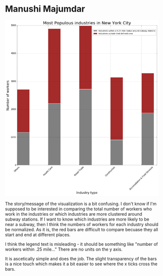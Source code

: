 # Manushi Majumdar

![Alt text](mam1612.png)

The story/message of the visualization is a bit confusing.  I don't know if I'm supposed to be interested in comparing the total number of workers who work in the industries or which industries are more clustered around subway stations.  If I want to know which industries are more likely to be near a subway, then I think the numbers of workers for each industry should be normalized.  As it is, the red bars are difficult to compare becuase they all start and end at different places.

I think the legend text is misleading - it should be something like "number of workers within .25 mile..."  There are no units on the y axis.  

It is ascetically simple and does the job.  The slight transparency of the bars is a nice touch which makes it a bit easier to see where the x ticks cross the bars.